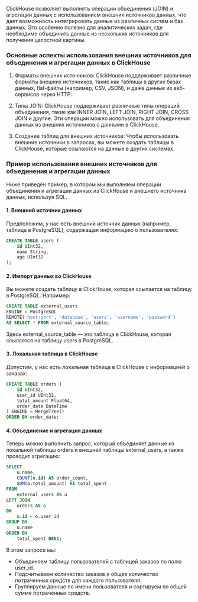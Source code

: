ClickHouse позволяет выполнять операции объединения (JOIN) и агрегации данных с использованием внешних источников данных, что дает возможность интегрировать данные из различных систем и баз данных. Это особенно полезно для аналитических задач, где необходимо объединить данные из нескольких источников для получения целостной картины.

### Основные аспекты использования внешних источников для объединения и агрегации данных в ClickHouse

1. Форматы внешних источников: ClickHouse поддерживает различные форматы внешних источников, такие как таблицы в других базах данных, flat-файлы (например, CSV, JSON), и даже данные из веб-сервисов через HTTP.

2. Типы JOIN: ClickHouse поддерживает различные типы операций объединения, такие как INNER JOIN, LEFT JOIN, RIGHT JOIN, CROSS JOIN и другие. Эти операции можно использовать для объединения данных из внешних источников с данными в ClickHouse.

3. Создание таблиц для внешних источников: Чтобы использовать внешние источники в запросах, вы можете создать таблицы в ClickHouse, которые ссылаются на данные в других системах.

### Пример использования внешних источников для объединения и агрегации данных

Ниже приведён пример, в котором мы выполняем операции объединения и агрегации данных из ClickHouse и внешнего источника данных, используя SQL.

#### 1. Внешний источник данных

Предположим, у нас есть внешний источник данных (например, таблица в PostgreSQL), содержащая информацию о пользователях:

```sql
CREATE TABLE users (
    id UInt32,
    name String,
    age UInt32
);
```

#### 2. Импорт данных во ClickHouse

Вы можете создать таблицу в ClickHouse, которая ссылается на таблицу в PostgreSQL. Например:

```sql
CREATE TABLE external_users
ENGINE = PostgreSQL
REMOTE('host:port', 'database', 'users', 'username', 'password')
AS SELECT * FROM external_source_table;
```

Здесь external_source_table — это таблица в ClickHouse, которая ссылается на таблицу users в PostgreSQL.

#### 3. Локальная таблица в ClickHouse

Допустим, у нас есть локальная таблица в ClickHouse с информацией о заказах:

```sql
CREATE TABLE orders (
    id UInt32,
    user_id UInt32,
    total_amount Float64,
    order_date DateTime
) ENGINE = MergeTree()
ORDER BY order_date;
```

#### 4. Объединение и агрегация данных

Теперь можно выполнить запрос, который объединяет данные из локальной таблицы orders и внешней таблицы external_users, а также проводит агрегацию:

```sql
SELECT
    u.name,
    COUNT(o.id) AS order_count,
    SUM(o.total_amount) AS total_spent
FROM
    external_users AS u
LEFT JOIN
    orders AS o
ON
    u.id = o.user_id
GROUP BY
    u.name
ORDER BY
    total_spent DESC;
```

В этом запросе мы:
- Объединяем таблицу пользователей с таблицей заказов по полю user_id.
- Подсчитываем количество заказов и общее количество потраченных средств для каждого пользователя.
- Группируем данные по имени пользователя и сортируем по общей сумме потраченных средств.

